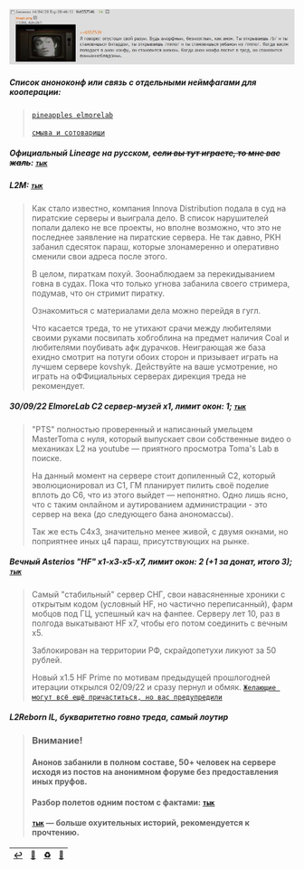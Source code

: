 ![](pics/cooperation.png)

##### Список аноноконф или связь с отдельными неймфагами для кооперации:

> [`pineapples elmorelab`](https://discord.gg/TnYtcSWYPr)
>
> [`смыва и сотоварищи`](https://discord.gg/bknKZ4z2eC)

##### Официальный Lineage на русском, ~~если вы тут играете, то мне вас жаль~~: [`тык`](https://ru.4game.com/ru/lineage2legacy/)

##### L2M: [`тык`](https://lineage2m.plaync.com/ru/)
> Как стало известно, компания Innova Distribution подала в суд на пиратские серверы и выиграла дело. В список нарушителей попали далеко не все проекты, но вполне возможно, что это не последнее заявление на пиратские сервера. Не так давно, РКН забанил сдесяток параш, которые злонамеренно и оперативно сменили свои адреса после этого.
>
> В целом, пираткам похуй. Зоонаблюдаем за перекидыванием говна в судах. Пока что только угнова забанила своего стримера, подумав, что он стримит пиратку.
>
> Ознакомиться с материалами дела можно перейдя в гугл.
>
> Что касается треда, то не утихают срачи между любителями своими руками посвипать хобгоблина на предмет наличия Coal и любителями поубивать афк дурачков. Неиграющая же база ехидно смотрит на потуги обоих сторон и призывает играть на лучшем сервере kovshyk. Действуйте на ваше усмотрение, но играть на оФФициальных серверах дирекция треда не рекомендует.

##### 30/09/22 ElmoreLab C2 сервер-музей x1, лимит окон: 1; [`тык`](https://forum.elmorelab.com/viewtopic.php?f=31&p=3590#p3590)
> "PTS" полностью проверенный и написанный умельцем MasterToma с нуля, который выпускает свои собственные видео о механиках L2 на youtube — приятного просмотра Toma's Lab в поиске.
>
> На данный момент на сервере стоит допиленный C2, который эволюционировал из С1, ГМ планирует пилить своё поделие вплоть до С6, что из этого выйдет — непонятно. Одно лишь ясно, что с таким онлайном и аутированием администрации - это сервер на века (до следующего бана анономассы).
>
>Так же есть C4x3, значительно менее живой, с двумя окнами, но поприятнее иных ц4 параш, присутствующих на рынке.

##### Вечный Asterios "HF" x1-x3-x5-x7, лимит окон: 2 (+1 за донат, итого 3); [`тык`](https://asterios.tm/index.php?cmd=about)
> Самый "стабильный" сервер СНГ, свои навасяненные хроники с открытым кодом (условный HF, но частично переписанный), фарм мобцов под ГЦ, успешный кач на фанпее. Серверу лет 10, раз в полгода выкатывают HF x7, чтобы его потом соединить с вечным х5.
>
> Заблокирован на территории РФ, скрайдопетухи ликуют за 50 рублей.
>
> Новый х1.5 HF Prime по мотивам предыдущей прошлогодней итерации открылся 02/09/22 и сразу пернул и обмяк. [`Желающие могут всё ещё причаститься, но вас предупредили`](https://forum.asterios.tm/topic/572274)
 
##### L2Reborn IL, **букваритетно говно треда, самый лоутир**
> ### Внимание!
> #### Анонов забанили в полном составе, 50+ человек на сервере исходя из постов на анонимном форуме без предоставления иных пруфов.
> #### Разбор полетов одним постом с фактами: [`тык`](https://imgur.com/a/CT7A7wq)
> #### [`тык`](https://forum.pmfun.com/viewtopic.php?f=14&t=72734&p=309772#p309772) — больше охуительных историй, рекомендуется к прочтению.

|[↩️](header.md)|[🔄](fback.md)|[♻️](servers.md)|[📆](archive.md)|
|:---:|:---:|:---:|:---:|
